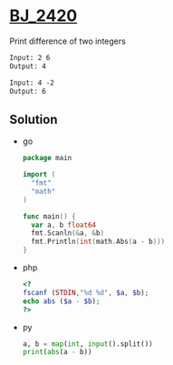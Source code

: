 # [BJ_2420](https://acmicpc.net/problem/2420)

Print difference of two integers

```txt
Input: 2 6
Output: 4

Input: 4 -2
Output: 6
```

## Solution

* go

  ```go
  package main

  import (
    "fmt"
    "math"
  )

  func main() {
    var a, b float64
    fmt.Scanln(&a, &b)
    fmt.Println(int(math.Abs(a - b)))
  }
  ```

* php

  ```php
  <?
  fscanf (STDIN,"%d %d", $a, $b);
  echo abs ($a - $b);
  ?>
  ```

* py

  ```py
  a, b = map(int, input().split())
  print(abs(a - b))
  ```

